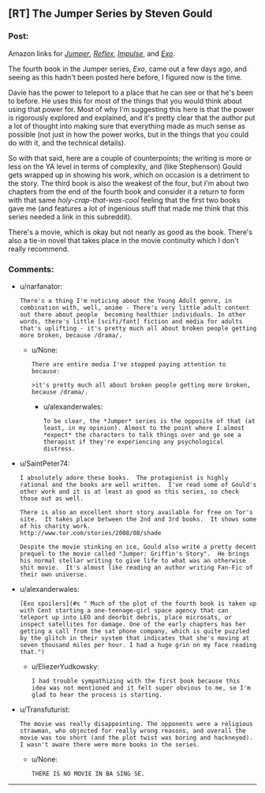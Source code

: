 ## [RT] The Jumper Series by Steven Gould

### Post:

Amazon links for [*Jumper*](http://www.amazon.com/gp/product/0765378167/ref=s9_simh_gw_p14_d0_i2?pf_rd_m=ATVPDKIKX0DER&pf_rd_s=center-2&pf_rd_r=11CVW2E7XH7408KMHZZG&pf_rd_t=101&pf_rd_p=1688200382&pf_rd_i=507846), [*Reflex*](http://www.amazon.com/Reflex-Jumper-Steven-Gould/dp/0812578546/ref=pd_bxgy_b_text_y), [*Impulse*](http://www.amazon.com/Impulse-Jumper-Steven-Gould/dp/0765366029/ref=pd_bxgy_b_text_z), and [*Exo*](http://www.amazon.com/Exo-Novel-Jumper-Steven-Gould/dp/0765336545/ref=pd_sim_sbs_b_5?ie=UTF8&refRID=053WRWAJ3CRGP551TZC0).

The fourth book in the Jumper series, *Exo*, came out a few days ago, and seeing as this hadn't been posted here before, I figured now is the time.

Davie has the power to teleport to a place that he can see or that he's been to before. He uses this for most of the things that you would think about using that power for. Most of why I'm suggesting this here is that the power is rigorously explored and explained, and it's pretty clear that the author put a lot of thought into making sure that everything made as much sense as possible (not just in how the power works, but in the things that you could do with it, and the technical details).

So with that said, here are a couple of counterpoints; the writing is more or less on the YA level in terms of complexity, and (like Stephenson) Gould gets wrapped up in showing his work, which on occasion is a detriment to the story. The third book is also the weakest of the four, but I'm about two chapters from the end of the fourth book and consider it a return to form with that same *holy-crap-that-was-cool* feeling that the first two books gave me (and features a lot of ingenious stuff that made me think that this series needed a link in this subreddit).

There's a movie, which is okay but not nearly as good as the book. There's also a tie-in novel that takes place in the movie continuity which I don't really recommend.

### Comments:

- u/narfanator:
  ```
  There's a thing I'm noticing about the Young Adult genre, in combination with, well, anime - There's very little adult content out there about people  becoming healthier individuals. In other words, there's little [scifi/fant] fiction and media for adults that's uplifting - it's pretty much all about broken people getting more broken, because /drama/.
  ```

  - u/None:
    ```
    There are entire media I've stopped paying attention to because: 

    >it's pretty much all about broken people getting more broken, because /drama/.
    ```

    - u/alexanderwales:
      ```
      To be clear, the *Jumper* series is the opposite of that (at least, in my opinion). Almost to the point where I almost *expect* the characters to talk things over and go see a therapist if they're experiencing any psychological distress.
      ```

- u/SaintPeter74:
  ```
  I absolutely adore these books.  The protagionist is highly rational and the books are well written.  I've read some of Gould's other work and it is at least as good as this series, so check those out as well.

  There is also an excellent short story available for free on Tor's site.  It takes place between the 2nd and 3rd books.  It shows some of his charity work.  
  http://www.tor.com/stories/2008/08/shade

  Despite the movie stinking on ice, Gould also write a pretty decent prequel to the movie called "Jumper: Griffin's Story".  He brings his normal stellar writing to give life to what was an otherwise shit movie.  It's almost like reading an author writing Fan-Fic of their own universe.
  ```

- u/alexanderwales:
  ```
  [Exo spoilers](#s " Much of the plot of the fourth book is taken up with Cent starting a one-teenage-girl space agency that can teleport up into LEO and deorbit debris, place microsats, or inspect satellites for damage. One of the early chapters has her getting a call from the sat phone company, which is quite puzzled by the glitch in their system that indicates that she's moving at seven thousand miles per hour. I had a huge grin on my face reading that.")
  ```

  - u/EliezerYudkowsky:
    ```
    I had trouble sympathizing with the first book because this idea was not mentioned and it felt super obvious to me, so I'm glad to hear the process is starting.
    ```

- u/Transfuturist:
  ```
  The movie was really disappointing. The opponents were a religious strawman, who objected for really wrong reasons, and overall the movie was too short (and the plot twist was boring and hackneyed). I wasn't aware there were more books in the series.
  ```

  - u/None:
    ```
    THERE IS NO MOVIE IN BA SING SE.
    ```

---

